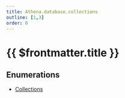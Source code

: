 ```yaml
---
title: Athena.database.collections
outline: [1,3]
order: 0
---
```


# {{ $frontmatter.title }}


## Enumerations

- [Collections](../enums/server_database_collections_Collections.md)
